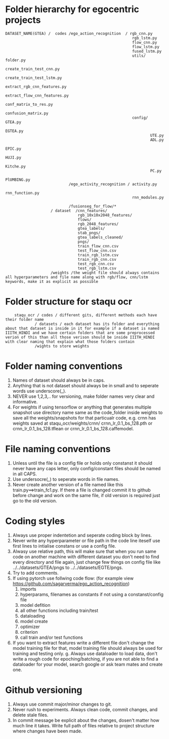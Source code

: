 # Folder hierarchy for egocentric projects

```
DATASET_NAME(GTEA) /  codes /ego_action_recognition  / rgb_cnn.py
                                                        rgb_lstm.py
                                                        flow_cnn.py
                                                        flow_lstm.py
                                                        fused_lstm.py
                                                        utils/ folder.py
                                                                create_train_test_cnn.py
                                                                create_train_test_lstm.py
                                                                extract_rgb_cnn_features.py
                                                                extract_flow_cnn_features.py
                                                                conf_matrix_to_res.py
                                                                confusion_matrix.py
                                                        config/ GTEA.py
                                                                EGTEA.py
                                                                UTE.py
                                                                ADL.py
                                                                EPIC.py
                                                                HUJI.py
                                                                Kitche.py
                                                                PC.py
                                                                PlUMBING.py
                            /ego_activity_recognition / activity.py
                                                        rnn_function.py
                                                        rnn_modules.py

                            /fusionseg_for_flow/*
                    / dataset  /cnn_features/         
                                rgb_10x10x2048_features/  
                                flows/                
                                rgb_2048_features/        
                                gtea_labels/          
                                stab_pngs/                
                                gtea_labels_cleaned/  
                                pngs/
                                train_flow_cnn.csv     
                                test_flow_cnn.csv         
                                train_rgb_lstm.csv
                                train_rgb_cnn.csv                      
                                test_rgb_cnn.csv
                                test_rgb_lstm.csv
                    /weights /the weight file should always contains all hyperparameters and file name along with rgb/flow, cnn/lstm keywords, make it as explicit as possible
```
# Folder structure for staqu ocr
```
    staqu_ocr / codes / different gits, different methods each have their folder name
             / datasets / each dataset has its folder and everything about that dataset is inside in it for example if a dataset is named IIITH_HINDI and we have certain folders that are some preprocessed verion of this than all those verison should be inside IIITH_HINDI with clear naming that explain what those folders contain
             /wights to store weights
 ```
# Folder naming conventions
1. Names of dataset should always be in caps.
2. Anything that is not dataset should always be in small and to seperate words use underscore(_).
3. NEVER use 1,2,3,.. for versioning, make folder names very clear and informative.
4. For weights if using tensorflow or anything that generates multiple snapshot use directory name same as the code_folder inside weights to save all the weights/snapshots for that particualr code, e.g. crnn has weights saved at staqu_ocr/weights/crnn/ crnn_lr_0.1_bs_128.pth or crnn_lr_0.1_bs_128.tflean or crnn_lr_0.1_bs_128.caffemodel.

# File naming conventions
1. Unless until the file is a config file or holds only constanst it should never have any caps letter, only config/constant files should be named in all CAPS.
2. Use undersocre(_) to seperate words in file names.
3. Never create another version of a file named like this train.py==>train_fc1.py. If there a file is changed commit it to github before change and work on the same file, if old version is required just go to the old version.

# Coding styles
1. Always use proper indentetion and seperate coding block by lines.
2. Never write any hyperparameter or file path in the code line iteself use first lines to intialise constans or use a config file.
3. Alwasy use relative path, this will make sure that when you run same code on another machine with different dataset you don't need to find every directory and file again, just change few things on config file like ../../datasets/GTEA/pngs to ../../datasets/EGTE/pngs.
4. Try to add comments.
5. If using pytorch use follwing code flow: (for example view https://github.com/sagarverma/ego_action_recognition)
    1. imports
    2. hyperparams, filenames as constants if not using a constanst/config file
    3. model defition
    4. all other functions including train/test
    5. dataloading
    6. model create
    7. optimizer
    8. criterion 
    9. call train and/or test functions
6. If you want to extract features write a different file don't change the model training file for that, model training file should always be used for training and testing only.
g. Always use dataloader to load data, don't write a rough code for epoching/batching, if you are not able to find a dataloader for your model, search google or ask team mates and create one.

# Github versioning
1. Always use commit major/minor changes to git.
2. Never rush to experiments. Always clean code, commit changes, and delete stale files.
3. In commit message be explicit about the changes, dosen't matter how much line it takes. Write full path of files relative to project structure where changes have been made.